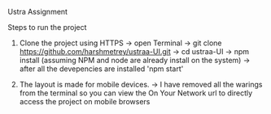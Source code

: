 Ustra Assignment 

Steps to run the project 
  1. Clone the project using HTTPS 
      -> open Terminal 
      -> git clone https://github.com/harshmetrey/ustraa-UI.git
      -> cd ustraa-UI
      -> npm install (assuming NPM and node are already install on the system)
      -> after all the devepencies are installed 'npm start'
      
  2. The layout is made for mobile devices.
      ->  I have removed all the warings from the terminal so you can view the On Your Network url to directly access the project on mobile browsers
        
  
